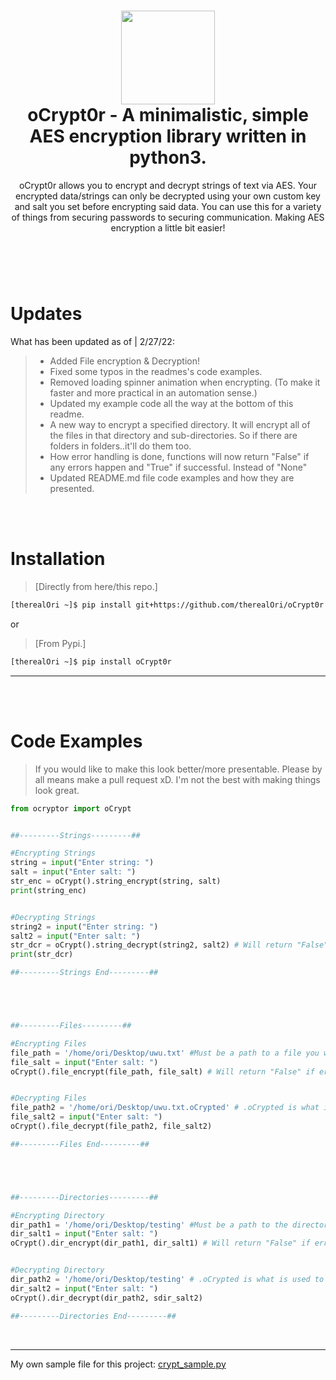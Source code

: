 <h1 align="center">
	<img src="https://cdn.discordapp.com/attachments/946797907846258799/946798556629585950/unknown.png" width="150px"><br>
    oCrypt0r - A minimalistic, simple AES encryption library written in python3.
</h1>
<p align="center">
    oCrypt0r allows you to encrypt and decrypt strings of text via AES. Your encrypted data/strings can only be decrypted using your own custom key and salt you set before encrypting said data. You can use this for a variety of things from securing passwords to securing communication. Making AES encryption a little bit easier!
</p>

<h1></h1>

<br />
<br />

# Updates
What has been updated as of | 2/27/22:

> - Added File encryption & Decryption!
> - Fixed some typos in the readmes's code examples.
> - Removed loading spinner animation when encrypting. (To make it faster and more practical in an automation sense.)
> - Updated my example code all the way at the bottom of this readme.
> - A new way to encrypt a specified directory. It will encrypt all of the files in that directory and sub-directories. So if there are folders in folders..it'll do them too.
> - How error handling is done, functions will now return "False" if any errors happen and "True" if successful. Instead of "None"
> - Updated README.md file code examples and how they are presented.

<br />
<br />

# Installation
 > [Directly from here/this repo.]
```bash
[therealOri ~]$ pip install git+https://github.com/therealOri/oCrypt0r
```

or

> [From Pypi.]
```bash
[therealOri ~]$ pip install oCrypt0r
```
__ __

<br />
<br />

# Code Examples
> If you would like to make this look better/more presentable. Please by all means make a pull request xD. I'm not the best with making things look great.
```python
from ocryptor import oCrypt


##---------Strings---------##

#Encrypting Strings
string = input("Enter string: ")
salt = input("Enter salt: ")
str_enc = oCrypt().string_encrypt(string, salt)
print(string_enc)


#Decrypting Strings
string2 = input("Enter string: ")
salt2 = input("Enter salt: ")
str_dcr = oCrypt().string_decrypt(string2, salt2) # Will return "False" if errors happen. "True" if successful.
print(str_dcr)

##---------Strings End---------##





##---------Files---------##

#Encrypting Files
file_path = '/home/ori/Desktop/uwu.txt' #Must be a path to a file you want to encrypt.
file_salt = input("Enter salt: ")
oCrypt().file_encrypt(file_path, file_salt) # Will return "False" if errors happen. "True" if successful.


#Decrypting Files
file_path2 = '/home/ori/Desktop/uwu.txt.oCrypted' # .oCrypted is what is used to let you know that the file is encrypted.
file_salt2 = input("Enter salt: ")
oCrypt().file_decrypt(file_path2, file_salt2)

##---------Files End---------##





##---------Directories---------##

#Encrypting Directory
dir_path1 = '/home/ori/Desktop/testing' #Must be a path to the directory you want to encrypt.
dir_salt1 = input("Enter salt: ")
oCrypt().dir_encrypt(dir_path1, dir_salt1) # Will return "False" if errors happen. "True" if successful.


#Decrypting Directory
dir_path2 = '/home/ori/Desktop/testing' # .oCrypted is what is used to let you know that the file is encrypted.
dir_salt2 = input("Enter salt: ")
oCrypt().dir_decrypt(dir_path2, sdir_salt2)

##---------Directories End---------##
```

<br />

__ __

My own sample file for this project: [crypt_sample.py](https://haste.powercord.dev/atehenepos.py)
